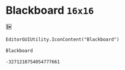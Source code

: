# Blackboard `16x16`
<img src="/img/Blackboard.png" width=16 height=16>

``` CSharp
EditorGUIUtility.IconContent("Blackboard")
```
```
Blackboard
```
```
-3271218754054777661
```
